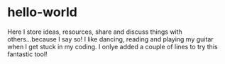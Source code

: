 # hello-world
Here I store ideas, resources, share and discuss things with others...because I say so!
I like dancing, reading and playing my guitar when I get stuck in my coding. 
I onlye added a couple of lines to try this fantastic tool!
